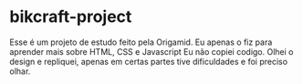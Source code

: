 # bikcraft-project
Esse é um projeto de estudo feito pela Origamid. Eu apenas o fiz para aprender mais sobre HTML, CSS e Javascript
Eu não copiei codigo. Olhei o design e repliquei, apenas em certas partes tive dificuldades e foi preciso olhar.
